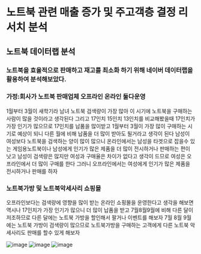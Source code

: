 <h1> 노트북 관련 매출 증가 및 주고객층 결정 리서치 분석 </h1>

<h2> 노트북 데이터랩 분석 </h2>

<h3>노트북을 효율적으로 판매하고 재고를 최소화 하기 위해 네이버 데이터랩을 활용하여 분석해보았다.</h3>

 
 <h3>가정:회사가 노트북 판매업체 오프라인 온라인 둘다운영</h3>
<p>1월부터 3월이 새학기라 남녀 노트북 검색량이 가장 많아 이 시기에 노트북을 구매하는 사람이 많을 것이라고 생각된다 
그리고 17인치 15인치 13인치를 비교해봤을때 17인치가 가장 인기가 많으므로 17인치를 납품을 많이받고 1월부터 3월이 가장 많이 구매하는 시기로 예상이 되니 다른 월에 비해 납품을 더 많이 받아도 될거라고 생각이 된다
남성이 여성보다 노트북을 검색하는 양이 많이 많으니 온라인에서는 남성을 타겟으로 잡을수 있는 게임용노트북이나 남성에게 인기가 많은 제품을
더 많이 전시하거나 판매하는 편이 낫고 남성이 검색량은 많지만 여성과 구매율은 차이가 없다고 생각이 드므로 여성은 오프라인에서 더 많이 구매를 한다 그러니 오프라인에서는 여성에게 인기가 많은 제품을 전시하거나 판매를 하자</p>

<h3>노트북가방 및 노트북악세사리 쇼핑몰</h3>
<p>오프라인보다는 검색량에 영향을 많이 받는 온라인 쇼핑몰을 운영한다고 생각을 해보면 역시나 17인치가 가장 인기가 많으니
더 많이 납품을 받고 7월8월9월에 비해 다른 달이 저조하므로 다른 달에는 노트북 가방을 할인해서 팔거나 이벤트를 해보자
7월 8월 9월에는 노트북 가방이 검색량이 많으므로 노트북가방을 구매하는 고객에게 다른 노트북 악세사리도 판매를 할수 있게 해보자
 
</p>
 


![image](https://user-images.githubusercontent.com/122436372/219250405-a5c7118a-50ab-4a8f-8c76-69216f22c4f4.png)
![image](https://user-images.githubusercontent.com/122436372/219250465-f15d9128-5f96-45e2-ab83-98c0381f51d5.png)
![image](https://user-images.githubusercontent.com/122436372/219250520-c0961d16-a156-479e-87b0-7c414e3a9f05.png)

